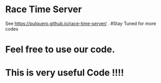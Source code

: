 # Race Time Server

See https://pulquero.github.io/race-time-server/ .
#Stay Tuned for more codes 
# Feel free to use our code.
# This is very useful Code !!!!

